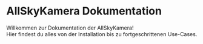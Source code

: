 # AllSkyKamera Dokumentation

Willkommen zur Dokumentation der AllSkyKamera!  
Hier findest du alles von der Installation bis zu fortgeschrittenen Use-Cases.


